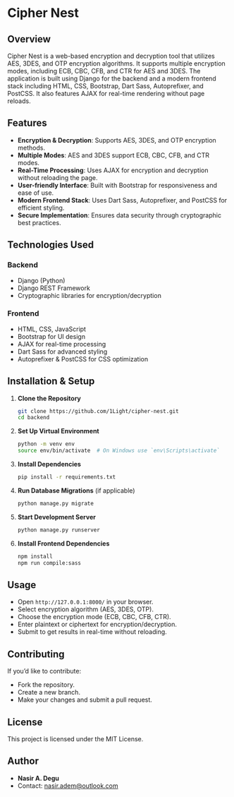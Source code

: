 # Cipher Nest

## Overview
Cipher Nest is a web-based encryption and decryption tool that utilizes AES, 3DES, and OTP encryption algorithms. It supports multiple encryption modes, including ECB, CBC, CFB, and CTR for AES and 3DES. The application is built using Django for the backend and a modern frontend stack including HTML, CSS, Bootstrap, Dart Sass, Autoprefixer, and PostCSS. It also features AJAX for real-time rendering without page reloads.

## Features
- **Encryption & Decryption**: Supports AES, 3DES, and OTP encryption methods.
- **Multiple Modes**: AES and 3DES support ECB, CBC, CFB, and CTR modes.
- **Real-Time Processing**: Uses AJAX for encryption and decryption without reloading the page.
- **User-friendly Interface**: Built with Bootstrap for responsiveness and ease of use.
- **Modern Frontend Stack**: Uses Dart Sass, Autoprefixer, and PostCSS for efficient styling.
- **Secure Implementation**: Ensures data security through cryptographic best practices.

## Technologies Used
### Backend
- Django (Python)
- Django REST Framework
- Cryptographic libraries for encryption/decryption

### Frontend
- HTML, CSS, JavaScript
- Bootstrap for UI design
- AJAX for real-time processing
- Dart Sass for advanced styling
- Autoprefixer & PostCSS for CSS optimization

## Installation & Setup
1. **Clone the Repository**
   ```bash
   git clone https://github.com/1Light/cipher-nest.git
   cd backend
   ```
2. **Set Up Virtual Environment**
   ```bash
   python -m venv env
   source env/bin/activate  # On Windows use `env\Scripts\activate`
   ```
3. **Install Dependencies**
   ```bash
   pip install -r requirements.txt
   ```
4. **Run Database Migrations** (if applicable)
   ```bash
   python manage.py migrate
   ```
5. **Start Development Server**
   ```bash
   python manage.py runserver
   ```
6. **Install Frontend Dependencies**
   ```bash
   npm install
   npm run compile:sass
   ```

## Usage
- Open `http://127.0.0.1:8000/` in your browser.
- Select encryption algorithm (AES, 3DES, OTP).
- Choose the encryption mode (ECB, CBC, CFB, CTR).
- Enter plaintext or ciphertext for encryption/decryption.
- Submit to get results in real-time without reloading.

## Contributing
If you’d like to contribute:
- Fork the repository.
- Create a new branch.
- Make your changes and submit a pull request.

## License
This project is licensed under the MIT License.

## Author
- **Nasir A. Degu**  
- Contact: [nasir.adem@outlook.com](mailto:nasir.adem@outlook.com)
